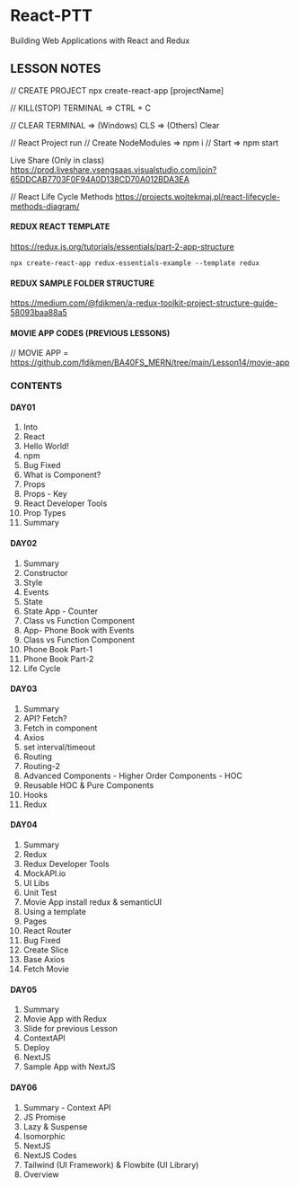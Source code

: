 # React-PTT
Building Web Applications with React and Redux

## LESSON NOTES
// CREATE PROJECT
 npx create-react-app [projectName]

// KILL(STOP) TERMINAL => CTRL + C

// CLEAR TERMINAL => (Windows) CLS => (Others) Clear

// React Project run 
// Create NodeModules  => npm i
// Start => npm start

Live Share (Only in class) 
https://prod.liveshare.vsengsaas.visualstudio.com/join?65DDCAB7703F0F94A0D138CD70A012BDA3EA

// React Life Cycle Methods
https://projects.wojtekmaj.pl/react-lifecycle-methods-diagram/


#### REDUX REACT TEMPLATE
https://redux.js.org/tutorials/essentials/part-2-app-structure

```node
npx create-react-app redux-essentials-example --template redux
```

#### REDUX SAMPLE FOLDER STRUCTURE 

https://medium.com/@fdikmen/a-redux-toolkit-project-structure-guide-58093baa88a5


#### MOVIE APP CODES (PREVIOUS LESSONS)
// MOVIE APP = https://github.com/fdikmen/BA40FS_MERN/tree/main/Lesson14/movie-app


### CONTENTS
#### DAY01
1. Into
2. React
3. Hello World!
4. npm
5. Bug Fixed
6. What is Component?
7. Props
8. Props - Key
9. React Developer Tools
10. Prop Types
11. Summary

#### DAY02
1. Summary
2. Constructor
3. Style
4. Events
5. State
6. State App - Counter
7. Class vs Function Component
8. App- Phone Book with Events
9. Class vs Function Component
10. Phone Book Part-1
11. Phone Book Part-2
12. Life Cycle

#### DAY03
1. Summary
2. API? Fetch?
3. Fetch in component
4. Axios
5. set interval/timeout
6. Routing
7. Routing-2
8. Advanced Components - Higher Order Components - HOC
9. Reusable HOC & Pure Components
10. Hooks
11. Redux

#### DAY04
1. Summary
2. Redux
3. Redux Developer Tools
4. MockAPI.io
5. UI Libs
6. Unit Test
7. Movie App
install redux & semanticUI
8. Using a template
9. Pages
10. React Router
11. Bug Fixed
12. Create Slice
13. Base Axios
14. Fetch Movie

#### DAY05
1. Summary
2. Movie App with Redux
3. Slide for previous Lesson
4. ContextAPI
5. Deploy
6. NextJS
7. Sample App with NextJS

#### DAY06
1. Summary - Context API
2. JS Promise
3. Lazy & Suspense
4. Isomorphic
5. NextJS
6. NextJS Codes
7. Tailwind (UI Framework) & Flowbite (UI Library) 
8. Overview